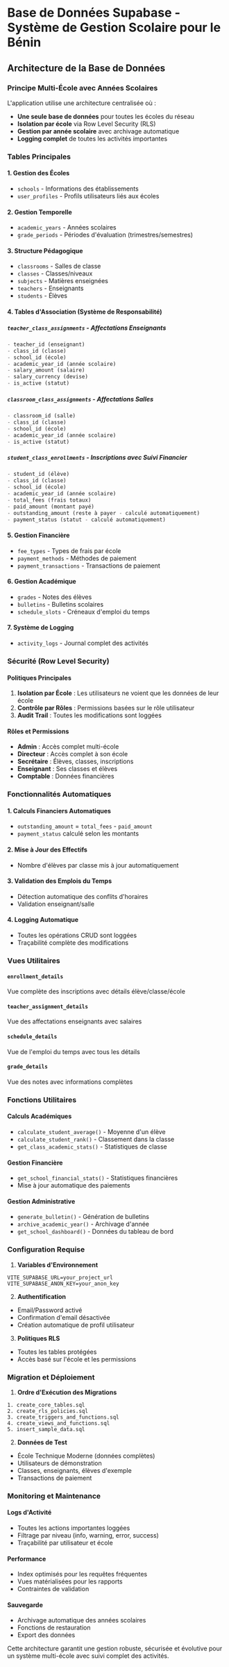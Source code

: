 # Base de Données Supabase - Système de Gestion Scolaire pour le Bénin

## Architecture de la Base de Données

### Principe Multi-École avec Années Scolaires

L'application utilise une architecture centralisée où :
- **Une seule base de données** pour toutes les écoles du réseau
- **Isolation par école** via Row Level Security (RLS)
- **Gestion par année scolaire** avec archivage automatique
- **Logging complet** de toutes les activités importantes

### Tables Principales

#### 1. Gestion des Écoles
- `schools` - Informations des établissements
- `user_profiles` - Profils utilisateurs liés aux écoles

#### 2. Gestion Temporelle
- `academic_years` - Années scolaires
- `grade_periods` - Périodes d'évaluation (trimestres/semestres)

#### 3. Structure Pédagogique
- `classrooms` - Salles de classe
- `classes` - Classes/niveaux
- `subjects` - Matières enseignées
- `teachers` - Enseignants
- `students` - Élèves

#### 4. Tables d'Association (Système de Responsabilité)

##### `teacher_class_assignments` - Affectations Enseignants
```sql
- teacher_id (enseignant)
- class_id (classe)
- school_id (école)
- academic_year_id (année scolaire)
- salary_amount (salaire)
- salary_currency (devise)
- is_active (statut)
```

##### `classroom_class_assignments` - Affectations Salles
```sql
- classroom_id (salle)
- class_id (classe)
- school_id (école)
- academic_year_id (année scolaire)
- is_active (statut)
```

##### `student_class_enrollments` - Inscriptions avec Suivi Financier
```sql
- student_id (élève)
- class_id (classe)
- school_id (école)
- academic_year_id (année scolaire)
- total_fees (frais totaux)
- paid_amount (montant payé)
- outstanding_amount (reste à payer - calculé automatiquement)
- payment_status (statut - calculé automatiquement)
```

#### 5. Gestion Financière
- `fee_types` - Types de frais par école
- `payment_methods` - Méthodes de paiement
- `payment_transactions` - Transactions de paiement

#### 6. Gestion Académique
- `grades` - Notes des élèves
- `bulletins` - Bulletins scolaires
- `schedule_slots` - Créneaux d'emploi du temps

#### 7. Système de Logging
- `activity_logs` - Journal complet des activités

### Sécurité (Row Level Security)

#### Politiques Principales
1. **Isolation par École** : Les utilisateurs ne voient que les données de leur école
2. **Contrôle par Rôles** : Permissions basées sur le rôle utilisateur
3. **Audit Trail** : Toutes les modifications sont loggées

#### Rôles et Permissions
- **Admin** : Accès complet multi-école
- **Directeur** : Accès complet à son école
- **Secrétaire** : Élèves, classes, inscriptions
- **Enseignant** : Ses classes et élèves
- **Comptable** : Données financières

### Fonctionnalités Automatiques

#### 1. Calculs Financiers Automatiques
- `outstanding_amount` = `total_fees` - `paid_amount`
- `payment_status` calculé selon les montants

#### 2. Mise à Jour des Effectifs
- Nombre d'élèves par classe mis à jour automatiquement

#### 3. Validation des Emplois du Temps
- Détection automatique des conflits d'horaires
- Validation enseignant/salle

#### 4. Logging Automatique
- Toutes les opérations CRUD sont loggées
- Traçabilité complète des modifications

### Vues Utilitaires

#### `enrollment_details`
Vue complète des inscriptions avec détails élève/classe/école

#### `teacher_assignment_details`
Vue des affectations enseignants avec salaires

#### `schedule_details`
Vue de l'emploi du temps avec tous les détails

#### `grade_details`
Vue des notes avec informations complètes

### Fonctions Utilitaires

#### Calculs Académiques
- `calculate_student_average()` - Moyenne d'un élève
- `calculate_student_rank()` - Classement dans la classe
- `get_class_academic_stats()` - Statistiques de classe

#### Gestion Financière
- `get_school_financial_stats()` - Statistiques financières
- Mise à jour automatique des paiements

#### Gestion Administrative
- `generate_bulletin()` - Génération de bulletins
- `archive_academic_year()` - Archivage d'année
- `get_school_dashboard()` - Données du tableau de bord

### Configuration Requise

1. **Variables d'Environnement**
```env
VITE_SUPABASE_URL=your_project_url
VITE_SUPABASE_ANON_KEY=your_anon_key
```

2. **Authentification**
- Email/Password activé
- Confirmation d'email désactivée
- Création automatique de profil utilisateur

3. **Politiques RLS**
- Toutes les tables protégées
- Accès basé sur l'école et les permissions

### Migration et Déploiement

1. **Ordre d'Exécution des Migrations**
```
1. create_core_tables.sql
2. create_rls_policies.sql  
3. create_triggers_and_functions.sql
4. create_views_and_functions.sql
5. insert_sample_data.sql
```

2. **Données de Test**
- École Technique Moderne (données complètes)
- Utilisateurs de démonstration
- Classes, enseignants, élèves d'exemple
- Transactions de paiement

### Monitoring et Maintenance

#### Logs d'Activité
- Toutes les actions importantes loggées
- Filtrage par niveau (info, warning, error, success)
- Traçabilité par utilisateur et école

#### Performance
- Index optimisés pour les requêtes fréquentes
- Vues matérialisées pour les rapports
- Contraintes de validation

#### Sauvegarde
- Archivage automatique des années scolaires
- Fonctions de restauration
- Export des données

Cette architecture garantit une gestion robuste, sécurisée et évolutive pour un système multi-école avec suivi complet des activités.